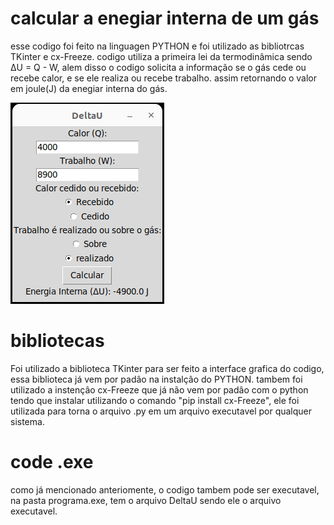 # calcular a enegiar interna de um gás 
esse codigo foi feito na linguagen PYTHON e foi utilizado as bibliotrcas TKinter e cx-Freeze.
codigo utiliza a primeira lei da termodinâmica sendo ΔU = Q - W, alem disso o codigo solicita a informação se o gás cede ou recebe calor, e se ele realiza ou recebe trabalho. assim retornando o valor em joule(J) da enegiar interna do gás.

<img src="/img/code.png"> 

# bibliotecas
Foi utilizado a biblioteca TKinter para ser feito a interface grafica do codigo, essa biblioteca já vem por padâo na instalçâo do PYTHON. tambem foi utilizado a instençâo cx-Freeze que já não vem por padâo com o python tendo que instalar utilizando o comando "pip install cx-Freeze", ele foi utilizada para torna o arquivo .py em um arquivo executavel por qualquer sistema.

# code .exe
como já mencionado anteriomente, o codigo tambem pode ser executavel, na pasta programa.exe, tem o arquivo DeltaU sendo ele o arquivo executavel.
